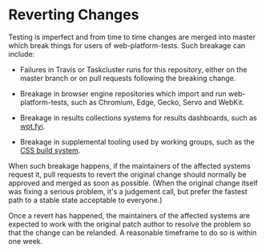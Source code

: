 # Reverting Changes

Testing is imperfect and from time to time changes are merged into master which
break things for users of web-platform-tests. Such breakage can include:

  * Failures in Travis or Taskcluster runs for this repository, either on the
    master branch or on pull requests following the breaking change.

  * Breakage in browser engine repositories which import and run
    web-platform-tests, such as Chromium, Edge, Gecko, Servo and WebKit.

  * Breakage in results collections systems for results dashboards, such as
    [wpt.fyi](https://wpt.fyi).

  * Breakage in supplemental tooling used by working groups, such as the
    [CSS build system][].

When such breakage happens, if the maintainers of the affected systems request
it, pull requests to revert the original change should normally be approved and
merged as soon as possible. (When the original change itself was fixing a
serious problem, it's a judgement call, but prefer the fastest path to a stable
state acceptable to everyone.)

Once a revert has happened, the maintainers of the affected systems are
expected to work with the original patch author to resolve the problem so that
the change can be relanded. A reasonable timeframe to do so is within one week.

[CSS build system]: https://github.com/web-platform-tests/wpt/tree/master/css/tools

